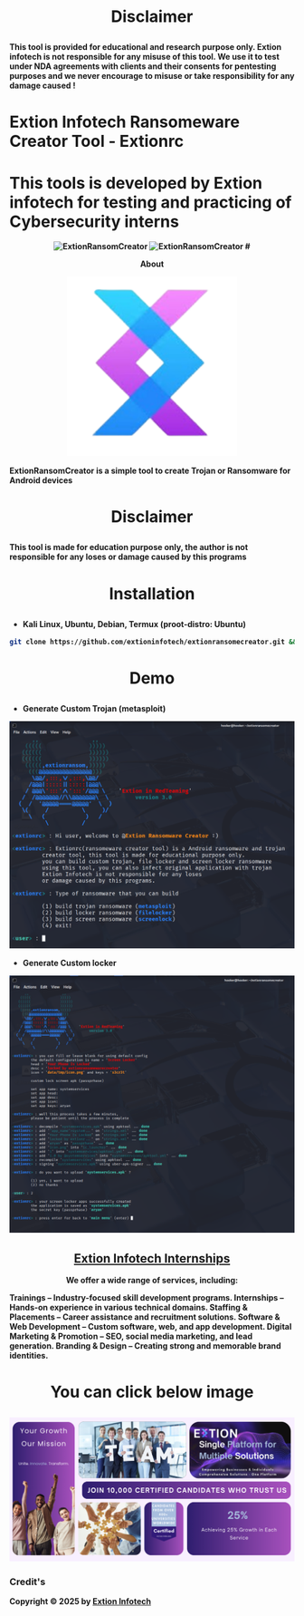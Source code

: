 # <p align="center">Disclaimer

<b>This tool is provided for educational and research purpose only. Extion infotech is not responsible for any misuse of this tool. 
We use it to test under NDA agreements with clients and their consents for pentesting purposes and we never encourage to misuse or take responsibility for any damage caused !
#
# Extion Infotech Ransomeware Creator Tool - Extionrc 
# This tools is developed by Extion infotech for testing and practicing of Cybersecurity interns 

<p align="center"><img title="ExtionRansomCreator" src="https://img.shields.io/badge/CODENAME%20-extionrc-SCRIPT?colorA=grey&colorB=blue&style=for-the-badge"> <img title="ExtionRansomCreator" src="https://img.shields.io/badge/VERSION%20-3.0-SCRIPT?colorA=grey&colorB=blue&style=for-the-badge">
# <p align="center">About

<p align="center">
<a href="https://www.extioninfotech.com/"><img src="data/src/eximg.png" width="300px" alt="Extion Infotech"></a>
</p>

ExtionRansomCreator is a simple tool to create Trojan or Ransomware for Android devices
# <p align="center">Disclaimer
This tool is made for education purpose only, the author is not responsible for any loses or damage caused by this programs
# <p align="center">Installation
* Kali Linux, Ubuntu, Debian, Termux (proot-distro: Ubuntu)
```bash
git clone https://github.com/extioninfotech/extionransomecreator.git && cd extionransomecreator && sudo bash install.sh && python3 extionrc.py
```
# <p align="center">Demo
* Generate Custom Trojan (metasploit)

![ExtionDdos](data/src/ss1.png)

* Generate Custom locker

![ExtionDdos](data/src/ss2.png)


<h2 align="center">
  <a href="https://docs.google.com/forms/d/e/1FAIpQLSevJAasjy4LYz9iuAzcTZu7oppCqni7uoVxzVSDm5pNVp17ww/viewform?pli=1" target="_blank">Extion Infotech Internships</a>
</h2>

<p align="center">
We offer a wide range of services, including:

Trainings – Industry-focused skill development programs.
Internships – Hands-on experience in various technical domains.
Staffing & Placements – Career assistance and recruitment solutions.
Software & Web Development – Custom software, web, and app development.
Digital Marketing & Promotion – SEO, social media marketing, and lead generation.
Branding & Design – Creating strong and memorable brand identities.

# <p align="center">You can click below image
</p>

<p align="center">

<a href="https://docs.google.com/forms/d/e/1FAIpQLSevJAasjy4LYz9iuAzcTZu7oppCqni7uoVxzVSDm5pNVp17ww/viewform?pli=1" target="_blank">
  <img src="data/src/ss3.png" alt="Form Image" style="max-width: 100%; height: auto;">
</a>

### Credit's
Copyright © 2025 by [Extion Infotech](https://extioninfotech.com)
